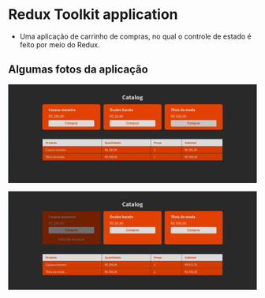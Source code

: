 # Redux Toolkit application

- Uma aplicação de carrinho de compras, no qual o controle de estado é feito por meio do Redux.

## Algumas fotos da aplicação

![image](https://github.com/LucasSousa09/reduxApplicationExample/blob/main/reduxtoolkit-app/public/images/reduxtoolkit-app-1.png)

![image](https://github.com/LucasSousa09/reduxApplicationExample/blob/main/reduxtoolkit-app/public/images/reduxtoolkit-app-2.png)
